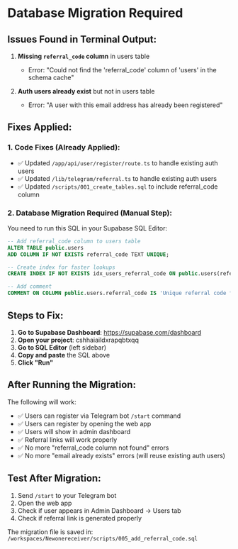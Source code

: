 # Database Migration Required

## Issues Found in Terminal Output:

1. **Missing `referral_code` column** in users table
   - Error: "Could not find the 'referral_code' column of 'users' in the schema cache"

2. **Auth users already exist** but not in users table
   - Error: "A user with this email address has already been registered"

## Fixes Applied:

### 1. Code Fixes (Already Applied):
- ✅ Updated `/app/api/user/register/route.ts` to handle existing auth users
- ✅ Updated `/lib/telegram/referral.ts` to handle existing auth users
- ✅ Updated `/scripts/001_create_tables.sql` to include referral_code column

### 2. Database Migration Required (Manual Step):

You need to run this SQL in your Supabase SQL Editor:

```sql
-- Add referral_code column to users table
ALTER TABLE public.users 
ADD COLUMN IF NOT EXISTS referral_code TEXT UNIQUE;

-- Create index for faster lookups
CREATE INDEX IF NOT EXISTS idx_users_referral_code ON public.users(referral_code);

-- Add comment
COMMENT ON COLUMN public.users.referral_code IS 'Unique referral code for each user';
```

## Steps to Fix:

1. **Go to Supabase Dashboard**: https://supabase.com/dashboard
2. **Open your project**: cshhaiaildxrapqbtxqq
3. **Go to SQL Editor** (left sidebar)
4. **Copy and paste** the SQL above
5. **Click "Run"**

## After Running the Migration:

The following will work:
- ✅ Users can register via Telegram bot `/start` command
- ✅ Users can register by opening the web app
- ✅ Users will show in admin dashboard
- ✅ Referral links will work properly
- ✅ No more "referral_code column not found" errors
- ✅ No more "email already exists" errors (will reuse existing auth users)

## Test After Migration:

1. Send `/start` to your Telegram bot
2. Open the web app
3. Check if user appears in Admin Dashboard → Users tab
4. Check if referral link is generated properly

The migration file is saved in: `/workspaces/Newonereceiver/scripts/005_add_referral_code.sql`

